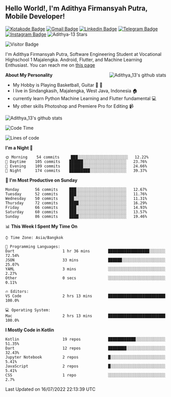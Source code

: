 
## Hello World!, I'm Adithya Firmansyah Putra, Mobile Developer!

[![Kotakode Badge](https://img.shields.io/badge/-Kotakode-green?style=plastic&logo=Kotakode&link=https://kotakode.com/users/527/adithya-13)](https://kotakode.com/users/527/adithya-13)
[![Gmail Badge](https://img.shields.io/badge/-Gmail-white?style=plastic&logo=Gmail&link=mailto:aditputrafirmansyah@gmail.com)](mailto:aditputrafirmansyah@gmail.com)
[![Linkedin Badge](https://img.shields.io/badge/-LinkedIn-blue?style=plastic&logo=Linkedin&link=https://www.linkedin.com/in/aditputrafirmansyah/)](https://www.linkedin.com/in/aditputrafirmansyah/) 
[![Telegram Badge](https://img.shields.io/badge/-Telegram-blue?style=plastic&logo=telegram&link=https://t.me/Adithya_13)](https://t.me/Adithya_13) 
[![Instagram Badge](https://img.shields.io/badge/-Instagram-white?style=plastic&logo=instagram&link=https://www.instagram.com/adithya_firmansyahputra/)](https://www.instagram.com/adithya_firmansyahputra/)
![Adithya-13 Stars](https://img.shields.io/github/stars/Adithya-13?affiliations=OWNER&style=social)

![Visitor Badge](https://visitor-badge.laobi.icu/badge?page_id=Adithya-13.Adithya-13)

I'm Adithya Firmansyah Putra, Software Engineering Student at Vocational Highschool 1 Majalengka. Android, Flutter, and Machine Learning Enthusiast. You can reach me on [this page](https://msha.ke/adithya_13/)

<img align="right" alt="Adithya_13's github stats" src="https://github-readme-stats.vercel.app/api/top-langs/?username=Adithya-13&theme=radical&show_icons=true&hide_border=true&line_height=24"/>

**About My Personality**

- My Hobby is Playing Basketball, Guitar :basketball: :guitar: 
- I live in Sindangkasih, Majalengka, West Java, Indonesia :house:
- currently learn Python Machine Learning and Flutter fundamental :computer:
- My other skills Photoshop and Premiere Pro for Editing :video_camera:

<img alt="Adithya_13's github stats" src="https://github-readme-stats.vercel.app/api?username=Adithya-13&count_private=true&show_icons=true&hide_border=true&include_all_commits=true&line_height=24&theme=radical"/>

<!--START_SECTION:waka-->
![Code Time](http://img.shields.io/badge/Code%20Time-0%20secs-blue)

![Lines of code](https://img.shields.io/badge/From%20Hello%20World%20I%27ve%20Written-1%20Million%20lines%20of%20code-blue)

**I'm a Night 🦉** 

```text
🌞 Morning    54 commits     ███░░░░░░░░░░░░░░░░░░░░░░   12.22% 
🌆 Daytime    105 commits    ██████░░░░░░░░░░░░░░░░░░░   23.76% 
🌃 Evening    109 commits    ██████░░░░░░░░░░░░░░░░░░░   24.66% 
🌙 Night      174 commits    █████████░░░░░░░░░░░░░░░░   39.37%

```
📅 **I'm Most Productive on Sunday** 

```text
Monday       56 commits     ███░░░░░░░░░░░░░░░░░░░░░░   12.67% 
Tuesday      52 commits     ███░░░░░░░░░░░░░░░░░░░░░░   11.76% 
Wednesday    50 commits     ██░░░░░░░░░░░░░░░░░░░░░░░   11.31% 
Thursday     72 commits     ████░░░░░░░░░░░░░░░░░░░░░   16.29% 
Friday       66 commits     ███░░░░░░░░░░░░░░░░░░░░░░   14.93% 
Saturday     60 commits     ███░░░░░░░░░░░░░░░░░░░░░░   13.57% 
Sunday       86 commits     ████░░░░░░░░░░░░░░░░░░░░░   19.46%

```


📊 **This Week I Spent My Time On** 

```text
⌚︎ Time Zone: Asia/Bangkok

💬 Programming Languages: 
Dart                     1 hr 36 mins        ██████████████████░░░░░░░   72.54% 
JSON                     33 mins             ██████░░░░░░░░░░░░░░░░░░░   25.07% 
YAML                     3 mins              ░░░░░░░░░░░░░░░░░░░░░░░░░   2.27% 
Other                    0 secs              ░░░░░░░░░░░░░░░░░░░░░░░░░   0.11%

🔥 Editors: 
VS Code                  2 hrs 13 mins       █████████████████████████   100.0%

💻 Operating System: 
Mac                      2 hrs 13 mins       █████████████████████████   100.0%

```

**I Mostly Code in Kotlin** 

```text
Kotlin                   19 repos            ████████████░░░░░░░░░░░░░   51.35% 
Dart                     12 repos            ████████░░░░░░░░░░░░░░░░░   32.43% 
Jupyter Notebook         2 repos             █░░░░░░░░░░░░░░░░░░░░░░░░   5.41% 
JavaScript               2 repos             █░░░░░░░░░░░░░░░░░░░░░░░░   5.41% 
CSS                      1 repo              ░░░░░░░░░░░░░░░░░░░░░░░░░   2.7%

```



 Last Updated on 16/07/2022 22:13:39 UTC
<!--END_SECTION:waka-->
